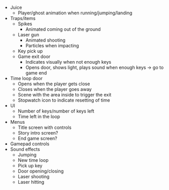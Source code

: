 * Juice
  * Player/ghost animation when running/jumping/landing
* Traps/items
  * Spikes
    * Animated coming out of the ground
  * Laser gun
    * Animated shooting
    * Particles when impacting
  * Key pick up
  * Game exit door
    * Indicates visually when not enough keys
    * Opens door, shows light, plays sound when enough keys -> go to game end
* Time loop door
  * Opens when the player gets close
  * Closes when the player goes away
  * Scene with the area inside to trigger the exit
  * Stopwatch icon to indicate resetting of time
* UI
  * Number of keys/number of keys left
  * Time left in the loop
* Menus
  * Title screen with controls
  * Story intro screen?
  * End game screen?
* Gamepad controls
* Sound effects
  * Jumping
  * New time loop
  * Pick up key
  * Door opening/closing
  * Laser shooting
  * Laser hitting
